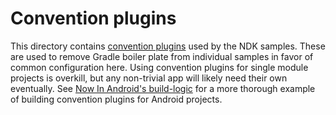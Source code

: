 # Convention plugins

This directory contains [convention plugins] used by the NDK samples. These are
used to remove Gradle boiler plate from individual samples in favor of common
configuration here. Using convention plugins for single module projects is
overkill, but any non-trivial app will likely need their own eventually. See
[Now In Android's build-logic][nia-build-logic] for a more thorough example of
building convention plugins for Android projects.

[convention plugins]: https://docs.gradle.org/current/samples/sample_convention_plugins.html
[nia-build-logic]: https://github.com/android/nowinandroid/blob/main/build-logic/README.md

